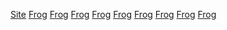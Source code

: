 <a href="https://lemon4ik6484.github.io/pictures_for_my-server/">Site</a>
<a href="">Frog</a>
<a href="">Frog</a>
<a href="">Frog</a>
<a href="">Frog</a>
<a href="">Frog</a>
<a href="">Frog</a>
<a href="">Frog</a>
<a href="">Frog</a>
<a href="">Frog</a>
